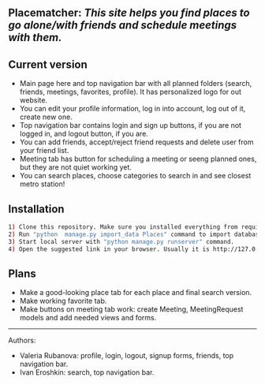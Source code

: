 ## Placematcher: _This site helps you find places to go alone/with friends and schedule meetings with them._

## Current version

- Main page here and top navigation bar with all planned folders (search, friends, meetings, favorites, profile). It has personalized logo for out website.
- You can edit your profile information, log in into account, log out of it, create new one.
- Top navigation bar contains login and sign up buttons, if you are not logged in, and logout button, if you are.
- You can add friends, accept/reject friend requests and delete user from your friend list.
- Meeting tab has button for scheduling a meeting or seeng planned ones, but they are not quiet working yet.
- You can search places, choose categories to search in and see closest metro station!

## Installation

```sh
1) Clone this repository. Make sure you installed everything from requirements.txt
2) Run "python  manage.py import_data Places" command to import database.
3) Start local server with "python manage.py runserver" command.
4) Open the suggested link in your browser. Usually it is http://127.0.0.1:8000/
```

## Plans

- Make a good-looking place tab for each place and final search version.
- Make working favorite tab.
- Make buttons on meeting tab work: create Meeting, MeetingRequest models and add needed views and forms.

***
Authors:
- Valeria Rubanova: profile, login, logout, signup forms, friends, top navigation bar.
- Ivan Eroshkin: search, top navigation bar.


